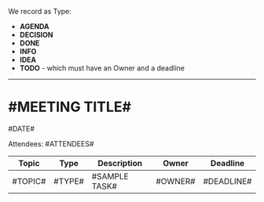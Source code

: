 We record as Type:
* **AGENDA** 
* **DECISION**
* **DONE**  
* **INFO**
* **IDEA**
* **TODO** - which must have an Owner and a deadline

---
# #MEETING TITLE#
#DATE#

Attendees: #ATTENDEES#

Topic |Type | Description | Owner | Deadline
---- | ---- | ---- | ---- | ----
#TOPIC# | #TYPE# | #SAMPLE TASK# | #OWNER# | #DEADLINE#